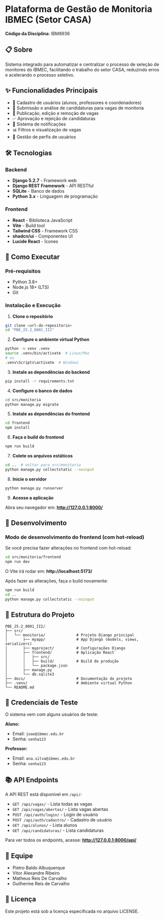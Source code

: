 # Plataforma de Gestão de Monitoria IBMEC (Setor CASA)

**Código da Disciplina**: IBM8936

## 📋 Sobre

Sistema integrado para automatizar e centralizar o processo de seleção de monitores do IBMEC, facilitando o trabalho do setor CASA, reduzindo erros e acelerando o processo seletivo.

## ✨ Funcionalidades Principais

- 👥 Cadastro de usuários (alunos, professores e coordenadores)
- 📝 Submissão e análise de candidaturas para vagas de monitoria
- 📢 Publicação, edição e remoção de vagas
- ✅ Aprovação e rejeição de candidaturas
- 🔔 Sistema de notificações
- 📊 Filtros e visualização de vagas
- 💬 Gestão de perfis de usuários

## 🛠️ Tecnologias

### Backend
- **Django 5.2.7** - Framework web
- **Django REST Framework** - API RESTful
- **SQLite** - Banco de dados
- **Python 3.x** - Linguagem de programação

### Frontend
- **React** - Biblioteca JavaScript
- **Vite** - Build tool
- **Tailwind CSS** - Framework CSS
- **shadcn/ui** - Componentes UI
- **Lucide React** - Ícones

## 🚀 Como Executar

### Pré-requisitos

- Python 3.8+
- Node.js 18+ (LTS)
- Git

### Instalação e Execução

1. **Clone o repositório**
```bash
git clone <url-do-repositorio>
cd "PBE_25.2_8001_III"
```

2. **Configure o ambiente virtual Python**
```bash
python -m venv .venv
source .venv/bin/activate  # Linux/Mac
# ou
.venv\Scripts\activate  # Windows
```

3. **Instale as dependências do backend**
```bash
pip install -r requirements.txt
```

4. **Configure o banco de dados**
```bash
cd src/monitoria
python manage.py migrate
```

5. **Instale as dependências do frontend**
```bash
cd frontend
npm install
```

6. **Faça o build do frontend**
```bash
npm run build
```

7. **Colete os arquivos estáticos**
```bash
cd ..  # voltar para src/monitoria
python manage.py collectstatic --noinput
```

8. **Inicie o servidor**
```bash
python manage.py runserver
```

9. **Acesse a aplicação**

Abra seu navegador em: **http://127.0.0.1:8000/**

## 🔧 Desenvolvimento

### Modo de desenvolvimento do frontend (com hot-reload)

Se você precisa fazer alterações no frontend com hot-reload:

```bash
cd src/monitoria/frontend
npm run dev
```

O Vite irá rodar em: **http://localhost:5173/**

Após fazer as alterações, faça o build novamente:

```bash
npm run build
cd ..
python manage.py collectstatic --noinput
```

## 📁 Estrutura do Projeto

```
PBE_25.2_8001_III/
├── src/
│   └── monitoria/              # Projeto Django principal
│       ├── myapp/              # App Django (models, views, serializers)
│       ├── myproject/          # Configurações Django
│       ├── frontend/           # Aplicação React
│       │   ├── src/
│       │   ├── build/          # Build de produção
│       │   └── package.json
│       ├── manage.py
│       └── db.sqlite3
├── docs/                       # Documentação do projeto
├── .venv/                      # Ambiente virtual Python
└── README.md
```

## 🔑 Credenciais de Teste

O sistema vem com alguns usuários de teste:

**Aluno:**
- Email: `joao@ibmec.edu.br`
- Senha: `senha123`

**Professor:**
- Email: `ana.silva@ibmec.edu.br`
- Senha: `senha123`

## 📚 API Endpoints

A API REST está disponível em `/api/`:

- `GET /api/vagas/` - Lista todas as vagas
- `GET /api/vagas/abertas/` - Lista vagas abertas
- `POST /api/auth/login/` - Login de usuário
- `POST /api/auth/cadastro/` - Cadastro de usuário
- `GET /api/alunos/` - Lista alunos
- `GET /api/candidaturas/` - Lista candidaturas

Para ver todos os endpoints, acesse: **http://127.0.0.1:8000/api/**

## 👥 Equipe

- Pietro Baldo Albuquerque
- Vitor Alexandre Ribeiro
- Matheus Reis De Carvalho
- Guilherme Reis de Carvalho

## 📄 Licença

Este projeto está sob a licença especificada no arquivo LICENSE.